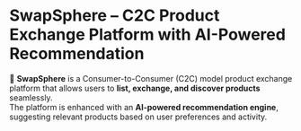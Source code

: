  # SwapSphere – C2C Product Exchange Platform with AI-Powered Recommendation  

🚀 **SwapSphere** is a Consumer-to-Consumer (C2C) model product exchange platform that allows users to **list, exchange, and discover products** seamlessly.  
The platform is enhanced with an **AI-powered recommendation engine**, suggesting relevant products based on user preferences and activity.  
<!--
---

## 📌 Project Overview  
- Users can **list products** for exchange.  
- AI/ML model recommends **relevant products** to users.  
- Secure authentication & authorization using **Spring Security + JWT**.  
- RESTful APIs built with **Spring Boot**.  
- Recommendation engine deployed via **Python Flask API**.  
- Frontend built with **ReactJS + TailwindCSS**.  
- Data storage and management with **MySQL**.  

---

## 🛠️ Tech Stack  

### **Frontend**
- ReactJS  
- TailwindCSS  
- HTML, CSS, JavaScript  

### **Backend**
- Java Spring Boot  
- Spring Security (JWT Authentication)  

### **Database**
- MySQL  

### **AI/ML**
- Python  
- Flask API (Recommendation System)  

--- -->
<!--
## 👨‍💻 Team Fine Shyt  

| Name               | Roll Number     | Role                     |
|--------------------|----------------|--------------------------|
| **Karan Kumar Nonia** | 10800222101    | Backend + AI/ML          |
| **Md Saad Abbas**     | 10800222112    | Backend + Database       |
| **Sumit Kumar**       | 10800222113    | Frontend                 |
| **Md Saqib Salim**    | 10800222118    | Frontend                 |

---

## 🎓 Academic Details  
- **Batch:** B.Tech IT (2022–2026)  
- **College:** Asansol Engineering College  
- **Project Guide:** Avishek Banerjee  

---
-->

<!-- ## ⚙️ Planned Features  
- 🔐 User Authentication & Authorization (JWT)  
- 📦 Product Listing & Management  
- 🔄 Product Exchange between users  
- 🤖 AI-powered Recommendation Engine  
- 🔍 Advanced Search, Filtering & Sorting  
- 📱 Responsive UI with TailwindCSS  
- 📊 Admin Dashboard (users + products management)  

---

## 📡 API Endpoints (Design Roadmap)  

### 1️⃣ Authentication & Users
- `POST /api/auth/register` → Register a new user  
- `POST /api/auth/login` → Login & receive JWT  
- `GET /api/auth/profile` → Get logged-in user profile  
- `PUT /api/auth/profile` → Update profile  
- `GET /api/users` → List all users (Admin)  
- `PUT /api/users/{id}/role` → Update user role (Admin)  
- `DELETE /api/users/{id}` → Delete user (Admin)  

### 2️⃣ Product Management
- `POST /api/products` → Add product (Seller)  
- `GET /api/products` → List products (with filters)  
- `GET /api/products/{id}` → Product details  
- `PUT /api/products/{id}` → Update product  
- `DELETE /api/products/{id}` → Delete product  
- `GET /api/products/mine` → Products listed by current user  

### 3️⃣ User Interactions
- `POST /api/products/{id}/like` → Like a product  
- `POST /api/products/{id}/exchange` → Request exchange  
- `GET /api/interactions` → Get user interactions (Admin)  

### 4️⃣ Recommendations
- `GET /api/recommendations` → Get recommendations for current user  
- `GET /api/recommendations/{userId}` → Admin fetch user recommendations  

### 5️⃣ Admin Dashboard
- `GET /api/admin/products` → List all products  
- `GET /api/admin/users` → List all users  
- `GET /api/admin/interactions` → List all interactions  
- `DELETE /api/admin/products/{id}` → Delete product  
- `DELETE /api/admin/users/{id}` → Delete user   -->

<!-- --- -->
<!-- here we will update the details of features implemented with the date to keep a track of the whole project 
## 🚀 Current Status  
🔹 Repository initialized: **blank setup only**  
🔹 Implementation will begin shortly with **step-by-step integration** of backend, frontend, and AI components.  

---

## 📌 Future Enhancements  
- Integration with **Elasticsearch** for faster search  
- Real-time exchange notifications  
- Redis caching for recommendations  
- Deployment with **Docker + AWS**  
- Mobile app version  

---

## 📜 License  
This project is developed as part of **Final Year Major Project** under the guidance of **Anup**.  
© 2025 Team Fine Shyt. All Rights Reserved.  
-->
<!-- ## 📜 License  
This project is developed as part of **Final Year Major Project**.  
© 2025 Team Fine Shyt. All Rights Reserved.  
--- -->
